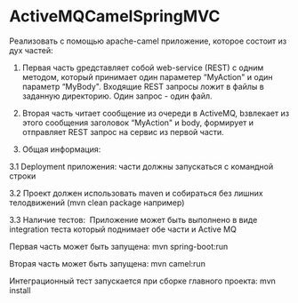# ActiveMQCamelSpringMVC

Реализовать с помощью apache-camel приложение, которое состоит из дух частей:

1. Первая часть gредставляет собой web-service (REST) с одним методом, который принимает один параметер “MyAction" и один параметр “MyBody". 
Входящие REST запросы ложит в файлы в заданную директорию. Один запрос - один файл.

2. Вторая часть читает сообщение из очереди в ActiveMQ, bзвлекает из этого сообщения заголовок “MyAction" и body, 
формирует и отправляет REST запрос на сервис из первой части.

3. Общая информация:

3.1 Deployment приложения: части должны запускаться с командной строки

3.2 Проект должен использовать maven и собираться без лишних телодвижений (mvn clean package например)

3.3 Наличие тестов:  Приложение может быть выполнено в виде integration теста который поднимает обе части и Active MQ

Первая часть может быть запущена: mvn spring-boot:run

Вторая часть может быть запущена: mvn camel:run

Интеграционный тест запускается при сборке главного проекта: mvn install

